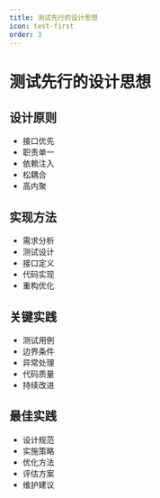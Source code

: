 ```yaml
---
title: 测试先行的设计思想
icon: test-first
order: 3
---
```


# 测试先行的设计思想

## 设计原则
- 接口优先
- 职责单一
- 依赖注入
- 松耦合
- 高内聚

## 实现方法
- 需求分析
- 测试设计
- 接口定义
- 代码实现
- 重构优化

## 关键实践
- 测试用例
- 边界条件
- 异常处理
- 代码质量
- 持续改进

## 最佳实践
- 设计规范
- 实施策略
- 优化方法
- 评估方案
- 维护建议
